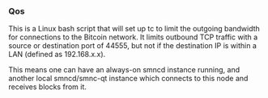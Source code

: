 ### Qos ###

This is a Linux bash script that will set up tc to limit the outgoing bandwidth for connections to the Bitcoin network. It limits outbound TCP traffic with a source or destination port of 44555, but not if the destination IP is within a LAN (defined as 192.168.x.x).

This means one can have an always-on smncd instance running, and another local smncd/smnc-qt instance which connects to this node and receives blocks from it.
